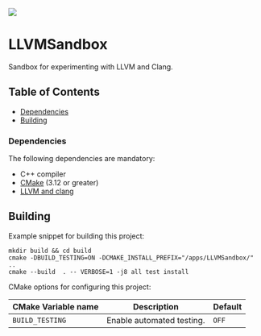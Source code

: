 <a href="https://github.com/moddyz/LLVMSandbox/actions?query=workflow%3A%22Build+and+test%22"><img src="https://github.com/moddyz/LLVMSandbox/workflows/Build%20and%20test/badge.svg"/></a>

# LLVMSandbox

Sandbox for experimenting with LLVM and Clang.

## Table of Contents

- [Dependencies](#dependencies)
- [Building](#building)

### Dependencies

The following dependencies are mandatory:
- C++ compiler
- [CMake](https://cmake.org/documentation/) (3.12 or greater)
- [LLVM and clang](http://llvm.org/)

## Building

Example snippet for building this project:
```
mkdir build && cd build
cmake -DBUILD_TESTING=ON -DCMAKE_INSTALL_PREFIX="/apps/LLVMSandbox/" ..
cmake --build  . -- VERBOSE=1 -j8 all test install
```
CMake options for configuring this project:

| CMake Variable name     | Description                                                            | Default |
| ----------------------- | ---------------------------------------------------------------------- | ------- |
| `BUILD_TESTING`         | Enable automated testing.                                              | `OFF`   |
